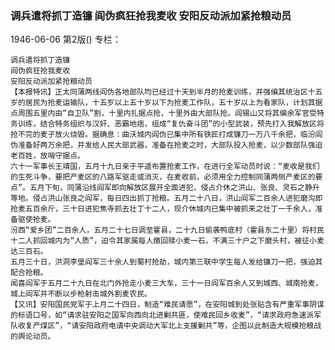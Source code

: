 ### 调兵遣将抓丁造镰  阎伪疯狂抢我麦收  安阳反动派加紧抢粮动员

1946-06-06
第2版()
专栏：

    调兵遣将抓丁造镰
    阎伪疯狂抢我麦收
    安阳反动派加紧抢粮动员
    【本报特讯】正太同蒲两线阎伪各地部队均已经过十天到半月的抢麦训练，并强编其统治区十五岁的居民为抢麦运输队，十五岁以上五十岁以下为抢麦工作队，五十岁以上为看家队，计划其据点周围五里内由“自卫队”割，十里内扎据点抢，十里外由大部队抢。阎锡山又将其编余军官受特务训练，结合特务组织与汉奸、恶霸地痞，组成“复仇奋斗团”的小型武装，预先打入我解放区将抢不完的麦子放火烧毁。据确息：曲沃城内阎伪已集中所有铁匠打成镰刀一万八千余把，临汾阎伪准备好两万余把，并发给人民大部武器，准备在抢麦之时，大部队投入抢麦，以少数部队强迫老百姓，放哨守据点。
    六十一军事长王靖国，五月十九日亲于平遥布置抢麦工作，在进行全军动员时说：“麦收是我们的生死斗争，要把产麦区的八路军驱走或消灭，在麦收前，必须用全力控制同蒲两侧产麦区的要点”。五月下旬，同蒲沿线阎军即向解放区展开全面进犯，侵占介休之洪山、张良、灵石之静升等地。侵占洪山张良之阎军，每日四出抓丁抢粮。五月二十八日，洪山阎军二百余人进犯磨沟即抢麦五百余斤，三十日进犯焦寺抓去壮丁十二人，现介休城内已集中被抓来之壮丁一千余人，准备驱使抢麦。
    汾西“爱乡团”二百余人，五月二十七日调至霍县，二十九日偷袭鸭底村（霍县东二十里）将村民十二人抓回城内为“人质”，迫令其家属每人缴回赎小麦一石，不满三十户之下磨头村，被征小麦达三百石。
    五月三十日，洪洞李堡阎军三十余人到蜀村抢劫，城内第三联中学生每人发给镰刀一把，强迫其配合抢粮。
    闻喜阎军于五月二十九日在北门外抢走小麦三大车，三十一日阎军百余人又到城西、城南抢麦，城上阎军并不断以步枪射击城外割麦农民。
    【又讯】安阳国民党军于上月二十四日，制造“难民请愿”，在安阳城到处张贴含有严重军事阴谋的标语口号，如“请求驻安阳之国军向西向北进剿共匪，使难民回乡收麦”，“请求政府急速派军队收复产煤区”，“请安阳政府电请中央调动大军北上支援剿共”等，企图以此制造大规模抢粮战的舆论动员。
